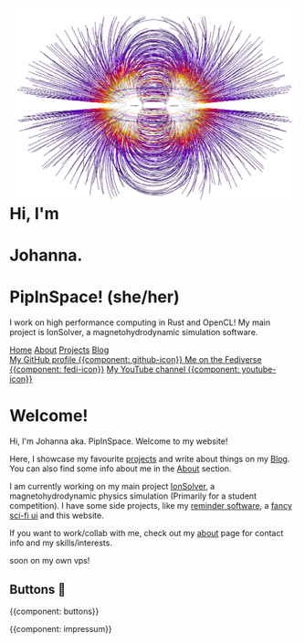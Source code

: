 <div class="main_body">
    <!--Main Body-->
    <div class="title-image">
        <img alt="Electric field lines of two point charges next to each other" src="img/TitleBackground.png" class="no-select" draggable="false">
        <div class="title-name-container">
          <h1 style="display: inline;">Hi, I'm </h1>
          <div class="name-text-overlap">
            <h1 id="name"  class="name-text">Johanna.</h1>
            <h1 id="alias" class="name-text">
              PipInSpace!
              <span class="pronouns">(she/her)</span>
            </h1>
          </div>
        </div>
        <p>I work on high performance computing in Rust and OpenCL! My main project is IonSolver, a
          magnetohydrodynamic simulation software.</p>
        <div class="title-links">
            <a href="index.html">Home</a>
            <a href="about.html">About</a>
            <a href="projects.html">Projects</a>
            <a href="blog/blog.html">Blog</a>
        </div>
        <div class="social_icons">
            <a href="https://github.com/PipInSpace" title="My GitHub profile"> My GitHub profile {{component: github-icon}} </a>
            <a href="https://mastodon.social/@pipinspace" title="Me on the Fediverse"> Me on the Fediverse {{component: fedi-icon}}</a>
            <a href="https://www.youtube.com/@pipinspace" title="My YouTube channel"> My YouTube channel {{component: youtube-icon}} </a>
        </div>
    </div>

# Welcome!

Hi, I'm Johanna aka. PipInSpace. Welcome to my website!

Here, I showcase my favourite <a href="projects.html">projects</a> and write about things on my <a href="blog/blog">Blog</a>. You can also find some info about me in the <a href="about.html">About</a> section.

I am currently working on my main project <a href="https://github.com/PipInSpace/IonSolver">IonSolver</a>, a magnetohydrodynamic physics simulation (Primarily for a student competition). I have some side projects, like my <a href="https://github.com/PipInSpace/reminder"> reminder software</a>, a <a href="https://github.com/PipInSpace/rdex-ui"> fancy sci-fi ui</a> and this website.

If you want to work/collab with me, check out my <a href="about.html">about</a> page for contact info and my skills/interests.

soon on my own vps!

## Buttons 💜
{{component: buttons}}
<div style="display: none;"><!--Mastodon Verification-->
  <a rel="me" href="https://mastodon.social/@pipinspace">Mastodon</a>
</div>
{{component: impressum}}

</div>